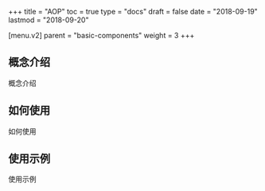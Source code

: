 +++
title = "AOP"
toc = true
type = "docs"
draft = false
date = "2018-09-19"
lastmod = "2018-09-20"

[menu.v2]
  parent = "basic-components"
  weight = 3
+++

## 概念介绍

概念介绍

## 如何使用

如何使用

## 使用示例

使用示例
